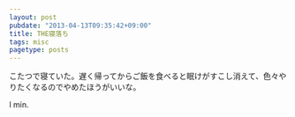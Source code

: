 ```yaml
---
layout: post
pubdate: "2013-04-13T09:35:42+09:00"
title: THE寝落ち
tags: misc
pagetype: posts
---
```

こたつで寝ていた。遅く帰ってからご飯を食べると眠けがすこし消えて、色々やりたくなるのでやめたほうがいいな。

l min.
